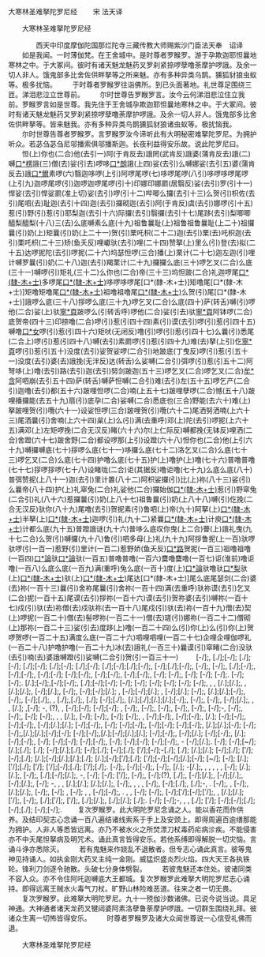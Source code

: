   大寒林圣难拏陀罗尼经
　　宋 法天译




　　大寒林圣难拏陀罗尼经

　　　　西天中印度摩伽陀国那烂陀寺三藏传教大师赐紫沙门臣法天奉　诏译
　　如是我闻。一时薄伽梵。在王舍城中。是时尊者罗睺罗。游于孕欺迦耶怛曩地寒林之中。于大冢间。彼时有诸天魅龙魅药叉罗刹紧捺啰孽噜荼摩护啰誐。及余一切人非人。饿鬼部多比舍佐供畔拏等之所来魅。亦有多种异类乌鹊。獯狐豺狼虫蚁等。极多扰恼。
　　于时尊者罗睺罗往诣佛所。到已头面著地。礼世尊足围绕三匝。涕泪悲泣立世尊前。
　　尔时世尊告罗睺罗言。汝今云何涕泪悲泣住立我前。罗睺罗言如是世尊。我先住于王舍城孕欺迦耶怛曩地寒林之中。于大冢间。彼时有诸天魅龙魅药叉罗刹紧捺啰孽噜荼摩护啰誐。及余一切人非人。饿鬼部多比舍佐供畔拏等。皆来魅我。亦有多种异类鸟鹊獯狐豺狼诸虫蚁等。极扰恼我。
　　尔时世尊告尊者罗睺罗。言罗睺罗汝今谛听此有大明秘密难拏陀罗尼。为拥护听众。若苾刍苾刍尼邬播索俱邬播斯迦。长夜利益得安乐故。说此陀罗尼曰。
　　怛(上)你也(二合)他(去引一)阿(于肯反去)誐罔(武肯反)誐婆(蒲肯反去)誐(二)嚩[口*楞](转舌)誐(三)僧(去)娑(引去)啰哆[口*朗](转舌)誐(上四)娑(去引)么嚩娜娑(去引五)婆(蒲肯反去)誐[口*爾](仁际反上)素啰(六)翳迦哆啰(上引)阿啰尾啰(七)哆啰尾啰(八引)哆啰哆啰尾啰(上引九)迦啰尾啰(引)迦啰迦啰尾啰(引十)印娜印娜罽(居翳反)娑(去引)罗(引十一)悍娑(去引)悍娑罽(准上切)娑(去引)啰(引十二)哔唧么攞(去引十三)么贺(引)枳佐(去引)尾呬(去)耻迦(去引十四)迦(去引)攞砌迦(去引)阿(于肯反)虞(去引)娜啰(引十五)惹(引)野(引)惹(引)耶梨迦(去引十六)际攞(去引)翳攞(去引十七)尾跢(去引)梨唧唧醯梨醯梨(十八)三(去)么底嚩素么底(十九)祖鲁曩耻(上)祖鲁祖鲁曩耻(上二十)祖攞曩(引)奶(上)矩曩(引)奶(上二十一)贺(引)栗吒枳(二十二)迦(去引)栗(去)吒枳迦(去引)栗吒枳(二十三)矫(鱼夭反)哩巘驮(去引)哩(二十四)赞拏(上)里么(引)登(去)拟(二十五)达啰抳陀(去引)啰抳(二十六)坞瑟怛啰(三合)播(上)栗计(二十七)迦左迦(引)哩计嚩罗曩(引)奶(二十八)迦(去引)羯栗计(二十九)攞攞么底(三十)啰乞叉(二合)么底(三十一)嚩啰(引)矩礼(三十二)么你也(二合)帝(三十三)坞怛跛(二合)礼迦啰尾[口*(隸-木+士)](三十四)多啰尾[口*(隸-木+士)](三十五)哆啰哆啰尾[口*(隸-木+士)]矩噜尾[口*(隸-木+士)]矩噜矩噜尾[口*(隸-木+士)](三十六)祖噜祖噜尾[口*(隸-木+士)](三十七)么贺(引)尾[口*(隸-木+士)]誐啰么底(三十八)拶啰么底(三十九)啰乞叉(二合)么底(四十)萨(转舌)嚩(引)啰他(二合)娑(上)驮[寧*頁](上四十一)跛啰么(引转舌呼)啰他(二合)娑(引去)驮[寧*頁](上四十二)阿钵啰(二合)底贺帝(四十三)印捺噜(二合)啰(引)惹(引四十四)素(引)谟(去引)啰(引)惹(引四十五)嚩噜[口*女](拏矩反)啰(引)惹(引四十六)矩吠(无闭反)噜(引)啰(引)惹(引四十七)么曩(引)悉尾(二合上)啰(引)惹(引四十八)嚩(去引)素罽啰(引)惹(引四十九)难(去)拏(上引)仡[寧*頁](二合)啰(引)惹(引五十)没度(去引)娑贺娑啰(二合引)地跛底(丁曳反)啰(引)惹(引五十一)没度(去引)婆(去)誐挽(无泮反)达(转舌)么娑嚩(二合引)弭啰(引)惹(引五十二)阿弩哆(上)噜(去引)路(去引)迦(去引)努剑跛迦(五十三)啰乞叉(二合)啰乞叉(二合)[牟*含](去引)阿呬崩(去引五十四)萨(转舌)嚩萨怛嚩(二合引)难(去引)左(五十五)啰乞产(二合引)迦噜(去引)都(五十六)跛哩怛啰(二合)喃(上五十七)跛哩孽啰(二合)憾(五十八)跛哩播攞能(去五十九)扇(引)底孕(二合)娑嚩(二合)悉底也(三合)野能(去六十)难(上)拏跛哩贺(引)囕(六十一)设娑怛啰(三合)跛哩贺(引)囕(六十二)尾洒努洒喃(上六十三)尾洒曩(引)舍喃(上六十四)枲(上)么(引)满(去重呼)邓(上)陀(去引)啰抳(上六十五)满邓(上)左矩啰挽(二合无汉反)睹(六十六)尔(上仁际反)嚩都挽(无钵反)哩洒(二合)舍蹬(六十七)跛舍野(二合)都设啰那(上引)设蹬(六十八)怛你也(二合)他(上引六十九)嚩攞嚩底(七十)拶啰么底(七十一)哆攞么底(七十二)洛乞叉(二合)么底(七十三)啰乞叉(二合)么底(七十四)护噜么底(七十五)护(上)噜护(上)噜(七十六)普噜普噜(七十七)拶啰拶啰(七十八)设睹咙(二合)讵(其据反)噜讵噜(七十九)么底么底(八十)普弭赞抳(上八十一)迦(去引)里计置(八十二)阿枳娑攞(引)比(上)祢(八十三)娑(引)么曩帝(八十四)护(上)礼窣兔(二合)礼娑他(二合)攞始伽[口*(隸-木+士)](八十五)惹(引)野窣兔(二合引)礼(八十六)惹攞曩(引)奶(上八十七)祖鲁曩(引)奶(上八十八)嚩(引)仡挽(二合无汉反)驮你(八十九)尾噜(去引)贺抳素(引)鲁呬(上)帝(九十)阿拏(上)[口*(隸-木+士)](上)半拏(上)[口*(隸-木+士)](上九十一)迦啰(引)礼(九十二)紧曩[口*(隸-木+士)](上九十三)计庾[口*(隸-木+士)](上九十四)计都么底(九十五)普蹬誐谜(九十六)普哆么底叹你曳(上二合)瞢(上)誐礼曳(九十七二合)么贺(引)嚩攞(九十八)鲁(引)呬多母(上)礼(九十九)阿拶鲁抳(上一百)驮啰驮啰(引一百一)惹野(引)里计(一百二)惹野娇(鱼夭反)[口*路](去引)贺抳(一百三)祖噜祖噜(一百四)[口*論](卢恩反转舌)驮[口*論](淮上)驮(一百五)普噜普噜(一百六)麌噜麌噜(一百七)讵(淮前)噜讵噜(一百八)么底么底(一百九)满(重呼)兔么底(一百十)度(上)[口*論](淮上切)驮噜驮[口*梨](一百十一)驮(上)[口*(隸-木+士)](上)驮(上)[口*(隸-木+士)](上一百十二)尾达[口*(隸-木+士)]尾么底尾瑟剑(二合)婆(去)祢(一百十三)曩(引)舍祢尾曩(引)舍祢(一百十四)满(去重呼)驮祢谟(去引)乞叉(二合)抳(一百十五)尾谟(去引)拶祢(一百十六)谟(去引)贺祢婆(去引)嚩祢(一百十七)戍(引)驮(去)祢僧(去)戍驮祢(去一百十八)尾戍(引)驮(去)祢(一百十九)僧(去)契(上)啰抳(一百二十)僧(去)髻啰祢(一百二十一)僧(去)瑳(引)娜祢(一百二十二)僧砌(上)那祢(一百二十三)娑(引去)度跢(上)噜(一百二十四)么(引)你(上)么(引)你(上)贺啰贺啰(一百二十五)满度么底(一百二十六)呬哩呬哩(一百二十七)企哩企哩伽啰礼(一百二十八)护噜护噜(一百二十九)冰(去)誐礼(一百三十)曩谟(引)窣睹(二合)没驮(去引)喃(去)婆誐嚩蹬(引)娑嚩(二合引)贺(引一百三十一)
　　 [-/];, [./];[-/]; [./];[-/]; [./];[-/]; [./];[-/]; [./];[-/]; [./];[-/];[./];[-/];, [-/];[./];[-/];, [-/];, [-/];, [./];[-/];, [-/];[-/];, [-/];[-/];   [-/];[-/];,  [-/];[-/];,   [-/];[-/];, [-/];  [-/];, [-/];  [-/]; [-/];. [-/];[-/];. [/.];[-/];,[-/];[-/];, [./];[-/];[-/]; [-/]; [-/]; [-/]; [-/]; [-/]; [-/];,     , ,  [/.];[/.];,   ,  [/.];[/.];,  [-/];[/.];, [-/];, [-/];[-/];[/.]; , [-/];[-/];[/.]; , [-/];[/.];    [-/];, [/.];[/.];[-/];, [-/];, [-/];[./];, , [./];,[./];, [./]; [-/];[./];, [/.];[./];[/.];[/.];[-/];,  [-/];,  [-/];, [-/];[/.];,  , , [/.]; ,[-/]; -, (?), , [-/];[-/];  [-/];[-/]; , [-/];,   [-/];,  [-/];,   [-/];,  [-/];,   [-/];-,  [-/];,   [-/];, [-/]; [-/];, , , [/.];, [-/]; [-/];, [-/]; [-/];,  , [-/];[-/];,  [-/];[-/];, [/.]; [-/];[-/];,  [-/];[-/];, [-/];[/.];[/.]; [-/];[-/];, [-/]; [-/];[-/];, [-/];[-/]; [-/];[-/];, [/.];[/.];[-/]; [-/];[-/];,[/.];[/.];[-/];[-/]; [-/];[-/];,[/.];[-/];[/.];[/.]; [-/];[-/];, [-/];[/.]; [-/];[-/];, [/.]; [-/];[-/];, [-/]; [-/];[-/]; [-/];[-/];,  [-/];  [-/];[-/]; [-/];[-/];, - [-/];[/.];. [-/]; [-/];[~/]; [/.];[./];  [./]; [-/];[/.];[./]; [-/];[./]; [-/];[./]; [′/];[-/];-[./]; [./]; [/.];[/.]; [-/];[./]; [′/]; [-/];[./]; [/.];[-/];[/.];[/.];[./]; [/.];[-/];[′/];[./]; [′/];[-/];[-/];[/.];[-/]; [~/]; [-/]; [/.]; [′/];[./]; [′/]; [′/];[-/];[./]; [′/];[./];.  [-/];, [-/];[-/];, [-/];,   [/.];   -[/.];,   ,   ,  ,  ,  ,     [-/]; [/.];[/.];, [-/];, [./];[-/];[/.];, -,  [-/]; [-/]; [′/];,  [-/];, [-/];(?), [./];,  [-/];[/.];,  [-/];[/.];,   [-/];[/.];, [-/]; -, , , [/.];[/.]; [/.];[/.];, [-/];, , ,  , [-/];, [-/];[./];,  [./];-,  . [-/];, , [-/];,  [/.];[/.];, [-/];, [-/]; , [-/]; ,          ,  [-/];[-/];,   . , , [-/]; [-/];, [-/];[′/];[-/];[′/];, , [/.];[/.]; [′/];, [-/];, [./];[′/];, [′/];, [./];[/.];, [./];[/.]; [./];. [-/]; [-/];-,     ,     ,     [./]; [′/]; [-/];[-/];[./]; [-/];[./]; [-/];[-/];.
　　复次罗睺罗。此大明陀罗尼念诵之人。能以香花而作供养。及结印契志心念诵一百八遍结诸线索系于手上及安颈上。即得周遍百逾缮那能为拥护。人非人等悉皆远离。亦乃不被水火之所焚漂刀杖毒药疟病沴疾。不能侵害亦不中夭尾怛拏病及明咒术。诵此真言皆得安乐。若他系缚即得解脱一切灾恼。言诵斗诤亦悉除灭。
　　若有鬼魅来作娆乱不退散者。但专志心诵此真言。彼等鬼神见持诵人。如执金刚大药叉主纯一金刚。威猛炽盛炎烈火焰。四大天王各执铁轮。锋利刀剑逐令驰散。头破七分身体劈裂。
　　若彼鬼魅还本住处。彼诸同类不容入众。亦不令住阿吒迦嚩底大王都城。复次罗睺罗此难拏大明陀罗尼志心诵持。即得远离王贼水火毒气刀杖。旷野山林险难恶道。往来之者一切无畏。
　　复次罗睺罗。此难拏大明陀罗尼。九十一殑伽沙数诸佛。已说今说当说。具足神通。大神通者诸天龙药叉犍闼婆阿素洛孽鲁荼摩护啰誐。一切群生围绕礼拜。彼诸众生离一切怖皆得安乐。
　　时尊者罗睺罗及诸大众闻世尊说一心信受礼佛而退。

　　大寒林圣难拏陀罗尼经


